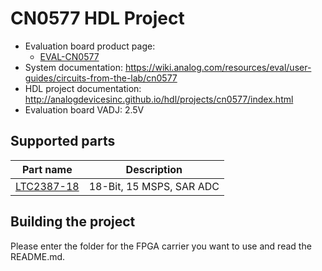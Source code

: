 # CN0577 HDL Project

- Evaluation board product page:
  - [EVAL-CN0577](https://www.analog.com/cn0577)
- System documentation: https://wiki.analog.com/resources/eval/user-guides/circuits-from-the-lab/cn0577 
- HDL project documentation: http://analogdevicesinc.github.io/hdl/projects/cn0577/index.html
- Evaluation board VADJ: 2.5V

## Supported parts

| Part name                               | Description                                               |
|-----------------------------------------|-----------------------------------------------------------|
| [LTC2387-18](https://www.analog.com/LTC2387-18) | 18-Bit, 15 MSPS, SAR ADC |

## Building the project

Please enter the folder for the FPGA carrier you want to use and read the README.md.
